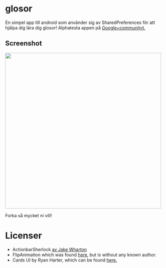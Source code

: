 glosor
======
En simpel app till android som använder sig av SharedPreferences för att hjälpa dig lära dig glosor!
Alphatesta appen på [Google+communityt.](https://plus.google.com/u/0/communities/117588032053950560300)

<p><h2>Screenshot</h2>
<img height="500" src="http://johnthedaniel.github.io/glosar/img/screenshot.png"></img>
</p>
Forka så mycket ni vill!



Licenser
========
* ActionbarSherlock [av Jake Wharton](http://www.actionbarsherlock.com)
* FlipAnimation which was found [here](http://2cupsoftech.wordpress.com/2012/09/18/3d-flip-between-two-view-or-viewgroup-on-android/), but is without any known author.
* Cards UI by Ryan Harter, which can be found [here.](http://ryanharter.com/blog/2013/01/31/how-to-make-an-android-card-list/)

